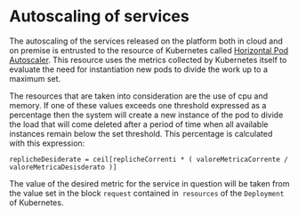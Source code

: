 # Autoscaling of services

The autoscaling of the services released on the platform both in cloud and on premise is entrusted to the resource of
Kubernetes called [Horizontal Pod Autoscaler][hpa].
This resource uses the metrics collected by Kubernetes itself to evaluate the need for instantiation
new pods to divide the work up to a maximum set.

The resources that are taken into consideration are the use of cpu and memory. If one of these values ​​exceeds one
threshold expressed as a percentage then the system will create a new instance of the pod to divide the load that will come
deleted after a period of time when all available instances remain below the set threshold.
This percentage is calculated with this expression:

```
replicheDesiderate = ceil[replicheCorrenti * ( valoreMetricaCorrente / valoreMetricaDesisderato )]
```
The value of the desired metric for the service in question will be taken from the value set in the block
`request` contained in` resources` of the `Deployment` of Kubernetes.

[hpa]: https://kubernetes.io/docs/tasks/run-application/horizontal-pod-autoscale/
